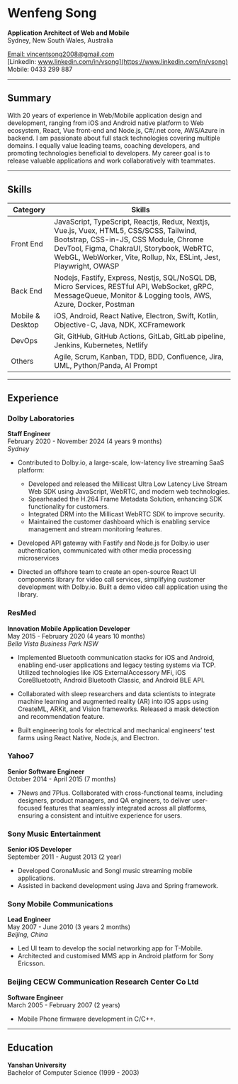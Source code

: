 # Wenfeng Song

**Application Architect of Web and Mobile**  
Sydney, New South Wales, Australia

[Email: vincentsong2008@gmail.com](mailto:vincentsong2008@gmail.com)  
[LinkedIn: www.linkedin.com/in/vsong](https://www.linkedin.com/in/vsong)  
Mobile: 0433 299 887

---

## Summary

With 20 years of experience in Web/Mobile application design and development, ranging from iOS and Android native platform to Web ecosystem, React, Vue front-end and Node.js, C#/.net core, AWS/Azure in backend. I am passionate about full stack technologies covering multiple domains. I equally value leading teams, coaching developers, and promoting technologies beneficial to developers. My career goal is to release valuable applications and work collaboratively with teammates.

---

## Skills

| Category         | Skills                                                                                                                                                                                                                                           |
| ---------------- | ------------------------------------------------------------------------------------------------------------------------------------------------------------------------------------------------------------------------------------------------ |
| Front End        | JavaScript, TypeScript, Reactjs, Redux, Nextjs, Vue.js, Vuex, HTML5, CSS/SCSS, Tailwind, Bootstrap, CSS-in-JS, CSS Module, Chrome DevTool, Figma, ChakraUI, Storybook, WebRTC, WebGL, WebWorker, Vite, Rollup, Nx, ESLint, Jest, Playwright, OWASP |
| Back End         | Nodejs, Fastify, Express, Nestjs, SQL/NoSQL DB, Micro Services, RESTful API, WebSocket, gRPC, MessageQueue, Monitor & Logging tools, AWS, Azure, Docker, Postman                                                |
| Mobile & Desktop | iOS, Android, React Native, Electron, Swift, Kotlin, Objective-C, Java, NDK, XCFramework                                                                                                                                     |
| DevOps           | Git, GitHub, GitHub Actions, GitLab, GitLab pipeline, Jenkins, Kubernetes, Netlify                                                                                                                                                               |
| Others           | Agile, Scrum, Kanban, TDD, BDD, Confluence, Jira, UML, Python/Panda, AI Prompt                                                                                                                                                                   |

---

## Experience

### **Dolby Laboratories**

**Staff Engineer**  
February 2020 - November 2024 (4 years 9 months)  
_Sydney_

- Contributed to Dolby.io, a large-scale, low-latency live streaming SaaS platform:
  * Developed and released the Millicast Ultra Low Latency Live Stream Web SDK using JavaScript, WebRTC, and modern web technologies.
  * Spearheaded the H.264 Frame Metadata Solution, enhancing SDK functionality for customers.
  * Integrated DRM into the Millicast WebRTC SDK to improve security.
  * Maintained the customer dashboard which is enabling service management and stream monitoring features.

- Developed API gateway with Fastify and Node.js for Dolby.io user authentication, communicated with other media processing microservices

- Directed an offshore team to create an open-source React UI components library for video call services, simplifying customer development with Dolby.io. Built a demo video call application using the library.

### **ResMed**

**Innovation Mobile Application Developer**  
May 2015 - February 2020 (4 years 10 months)  
_Bella Vista Business Park NSW_

- Implemented Bluetooth communication stacks for iOS and Android, enabling end-user applications and legacy testing systems via TCP. Utilized technologies like iOS ExternalAccessory MFi, iOS CoreBluetooth, Android Bluetooth Classic, and Android BLE API.

- Collaborated with sleep researchers and data scientists to integrate machine learning and augmented reality (AR) into iOS apps using CreateML, ARKit, and Vision frameworks. Released a mask detection and recommendation feature.

- Built engineering tools for electrical and mechanical engineers’ test farms using React Native, Node.js, and Electron.

### **Yahoo7**  

**Senior Software Engineer**  
October 2014 - April 2015 (7 months)

- 7News and 7Plus. Collaborated with cross-functional teams, including designers, product managers, and QA engineers, to deliver user-focused features that seamlessly integrated across all platforms, ensuring a consistent and intuitive experience for users.

### **Sony Music Entertainment**

**Senior iOS Developer**  
September 2011 - August 2013 (2 year)

- Developed CoronaMusic and Songl music streaming mobile applications.
- Assisted in backend development using Java and Spring framework.

### **Sony Mobile Communications**

**Lead Engineer**  
May 2007 - June 2010 (3 years 2 months)  
_Beijing, China_

- Led UI team to develop the social networking app for T-Mobile.
- Architected and customised MMS app in Android platform for Sony Ericsson.

### **Beijing CECW Communication Research Center Co Ltd**

**Software Engineer**  
March 2005 - February 2007 (2 years)

- Mobile Phone firmware development in C/C++.

---

## Education

**Yanshan University**  
Bachelor of Computer Science (1999 - 2003)
